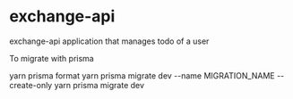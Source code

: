 # exchange-api
exchange-api application that manages todo of a user



To migrate with prisma

yarn prisma format
yarn prisma migrate dev --name MIGRATION_NAME --create-only
yarn prisma migrate dev